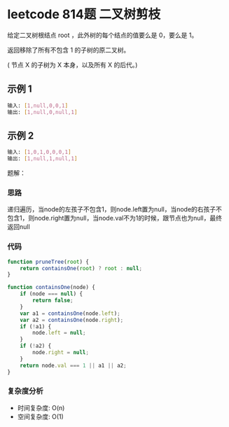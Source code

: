 # leetcode 814题 二叉树剪枝

给定二叉树根结点 root ，此外树的每个结点的值要么是 0，要么是 1。

返回移除了所有不包含 1 的子树的原二叉树。

( 节点 X 的子树为 X 本身，以及所有 X 的后代。)

## 示例 1

```bash
输入: [1,null,0,0,1]
输出: [1,null,0,null,1]
```

## 示例 2

```bash
输入: [1,0,1,0,0,0,1]
输出: [1,null,1,null,1]
```

题解：

### 思路

递归遍历，当node的左孩子不包含1，则node.left置为null，当node的右孩子不包含1，则node.right置为null，当node.val不为1的时候，跟节点也为null，最终返回null

### 代码

```js
function pruneTree(root) {
    return containsOne(root) ? root : null;
}

function containsOne(node) {
    if (node === null) {
        return false;
    }
    var a1 = containsOne(node.left);
    var a2 = containsOne(node.right);
    if (!a1) {
        node.left = null;
    }
    if (!a2) {
        node.right = null;
    }
    return node.val === 1 || a1 || a2;
}
```

### 复杂度分析

- 时间复杂度: O(n)
- 空间复杂度: O(1)
